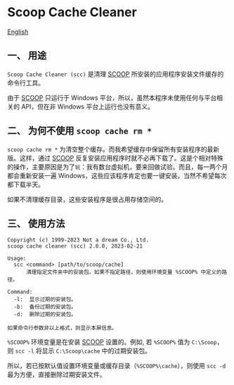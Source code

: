 # Scoop Cache Cleaner

[English](readme.md)

## 一、 用途

`Scoop Cache Cleaner (scc)` 是清理 [SCOOP][1] 所安装的应用程序安装文件缓存的命令行工具。

由于 [SCOOP][1] 只运行于 Windows 平台，所以，虽然本程序未使用任何与平台相关的 API，但在非 Windows 平台上运行也没有意义。

## 二、 为何不使用 `scoop cache rm *`

`scoop cache rm *` 为清空整个缓存。而我希望缓存中保留所有安装程序的最新版。这样，通过 [SCOOP][1] 反复安装应用程序时就不必再下载了。这是个相对特殊的操作，主要原因是为了`玩`：我有数台虚拟机，要来回做试验。而且，每一两个月都会重新安装一遍 Windows，这些应该程序肯定也要一键安装，当然不希望每次都下载半天。

如果不清理缓存目录，这些安装程序是很占用存储空间的。

## 三、 使用方法

```text {.line-numbers}
Copyright (c) 1999-2023 Not a dream Co., Ltd.
scoop cache cleaner (scc) 2.0.0, 2023-02-21

Usage:
  scc <command> [path/to/scoop/cache]
      清理指定文件夹中的安装包。如果不指定路径，则使用环境变量 %SCOOP% 中定义的路径。

Command:
  -l:  显示过期的安装包。
  -b:  备份过期的安装包。
  -d:  删除过期的安装包。

如果命令行参数非以上格式，则显示本屏信息。
```

`%SCOOP%` 环境变量是在安装 [SCOOP][1] 设置的。例如, 若 `%SCOOP%` 值为 `C:\Scoop`，则 `scc -l` 将显示 `C:\Scoop\cache` 中的过期安装包。

所以，若已按默认值设置环境变量或缓存目录（`%SCOOP%\cache`），则使用 `scc -d` 最为方便，直接删除过期安装文件。

[1]: https://github.com/ScoopInstaller/Scoop
